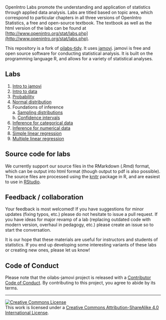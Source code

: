OpenIntro Labs promote the understanding and application of statistics through  applied data analysis.
Labs are titled based on topic area, which correspond to  particular chapters in all three versions of OpenIntro Statistics, a free and  open-source textbook.
The textbook as well as the html version of the labs can be found at [http://www.openintro.org/stat/labs.php](http://www.openintro.org/stat/labs.php).

This repository is a fork of [oilabs-tidy](https://github.com/OpenIntroStat/oilabs-tidy). 
It uses [jamovi](https://www.jamovi.org/).
jamovi is free and open source software for conducting statistical analysis.
It is built on the programming language R, and allows for a variety of statistical analyses.

## Labs

1. [Intro to jamovi](http://openintrostat.github.io/oilabs-jamovi/01_intro_to_jamovi/intro_to_jamovi.html)
2. [Intro to data](http://openintrostat.github.io/oilabs-jamovi/02_intro_to_data/intro_to_data.html)
4. [Probability](http://openintrostat.github.io/oilabs-jamovi/03_probability/probability.html)
3. [Normal distribution](http://openintrostat.github.io/oilabs-jamovi/04_normal_distribution/normal_distribution.html)
5. Foundations of inference  
  a. [Sampling distributions](https://openintro.shinyapps.io/sampling_distributions_jamovi)  
  b. [Confidence intervals](https://openintro.shinyapps.io/confidence_intervals_jamovi)
6. [Inference for categorical data](https://openintro.shinyapps.io/inf_for_categorical_data_jamovi)
7. [Inference for numerical data](http://openintrostat.github.io/oilabs-jamovi/07_inf_for_numerical_data/inf_for_numerical_data.html)
8. [Simple linear regression](http://openintrostat.github.io/oilabs-jamovi/08_simple_regression/simple_regression.html)
9. [Multiple linear regression](http://openintrostat.github.io/oilabs-jamovi/09_multiple_regression/multiple_regression.html)

## Source code for labs

We currently support our source files in the RMarkdown (.Rmd) format, which can be output into html format (though output to pdf is also possible).
The source files are processed using the [knitr](http://yihui.name/knitr/) package in R, and are easiest to use in [RStudio](https://www.rstudio.com/products/rstudio/download/).

## Feedback / collaboration

Your feedback is most welcomed!
If you have suggestions for minor updates (fixing typos, etc.) please do not hesitate to issue a pull request.
If you have ideas for major revamp of a lab (replacing outdated code with modern version, overhaul in pedagogy, etc.) please create an issue so to start the conversation.

It is our hope that these materials are useful for instructors and students of 
statistics.
If you end up developing some interesting variants of these labs or 
creating new ones, please let us know!

## Code of Conduct
  
Please note that the oilabs-jamovi project is released with a [Contributor Code of Conduct](https://contributor-covenant.org/version/2/0/CODE_OF_CONDUCT.html). 
By contributing to this project, you agree to abide by its terms.

* * *

<a rel="license" href="http://creativecommons.org/licenses/by-sa/4.0/"><img alt="Creative Commons License" style="border-width:0" src="https://i.creativecommons.org/l/by-sa/4.0/88x31.png" /></a><br />This work is licensed under a <a rel="license" href="http://creativecommons.org/licenses/by-sa/4.0/">Creative Commons Attribution-ShareAlike 4.0 International License</a>.

